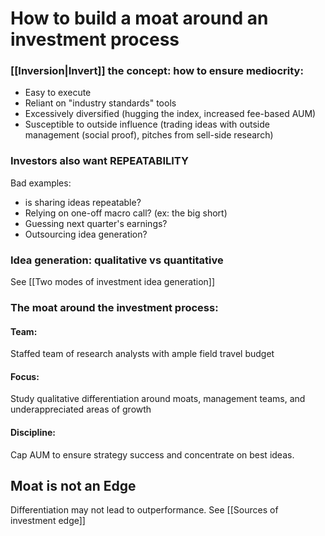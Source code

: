 # How to build a moat around an investment process

### [[Inversion|Invert]] the concept: how to ensure mediocrity:
- Easy to execute
- Reliant on "industry standards" tools
- Excessively diversified (hugging the index, increased fee-based AUM)
- Susceptible to outside influence (trading ideas with outside management (social proof), pitches from sell-side research)


### Investors also want REPEATABILITY

Bad examples:
- is sharing ideas repeatable?
- Relying on one-off macro call? (ex: the big short)
- Guessing next quarter's earnings?
- Outsourcing idea generation?

### Idea generation: qualitative vs quantitative
See [[Two modes of investment idea generation]]

### The moat around the investment process:

#### Team:
Staffed team of research analysts with ample field travel budget

#### Focus:
Study qualitative differentiation around moats, management teams, and underappreciated areas of growth

#### Discipline:
Cap AUM to ensure strategy success and concentrate on best ideas.

## Moat is not an Edge

Differentiation may not lead to outperformance.
See [[Sources of investment edge]]


